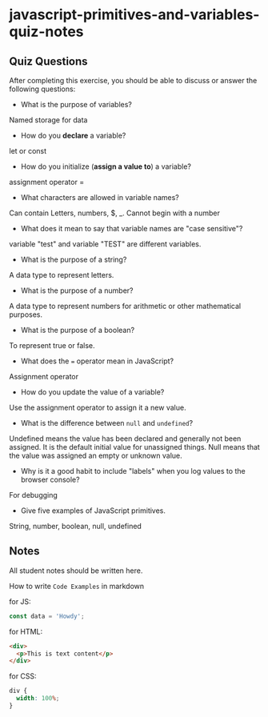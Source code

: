 # javascript-primitives-and-variables-quiz-notes

## Quiz Questions

After completing this exercise, you should be able to discuss or answer the following questions:

- What is the purpose of variables?

Named storage for data

- How do you **declare** a variable?

let or const

- How do you initialize (**assign a value to**) a variable?

assignment operator =

- What characters are allowed in variable names?

Can contain Letters, numbers, $, \_. Cannot begin with a number

- What does it mean to say that variable names are "case sensitive"?

variable "test" and variable "TEST" are different variables.

- What is the purpose of a string?

A data type to represent letters.

- What is the purpose of a number?

A data type to represent numbers for arithmetic or other mathematical purposes.

- What is the purpose of a boolean?

To represent true or false.

- What does the `=` operator mean in JavaScript?

Assignment operator

- How do you update the value of a variable?

Use the assignment operator to assign it a new value.

- What is the difference between `null` and `undefined`?

Undefined means the value has been declared and generally not been assigned. It is the default initial value for unassigned things. Null means that the value was assigned an empty or unknown value.

- Why is it a good habit to include "labels" when you log values to the browser console?

For debugging

- Give five examples of JavaScript primitives.

String, number, boolean, null, undefined

## Notes

All student notes should be written here.

How to write `Code Examples` in markdown

for JS:

```javascript
const data = 'Howdy';
```

for HTML:

```html
<div>
  <p>This is text content</p>
</div>
```

for CSS:

```css
div {
  width: 100%;
}
```

